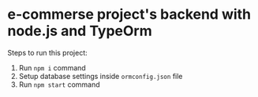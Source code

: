 # e-commerse project's backend with node.js and TypeOrm

Steps to run this project:

1. Run `npm i` command
2. Setup database settings inside `ormconfig.json` file
3. Run `npm start` command

